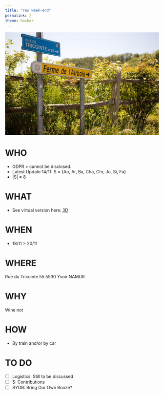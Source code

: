 ```yaml
---
title: "Yes week-end"
permalink: /
theme: hacker
---
```

![alt image](260650734.jpg "Rue du Tricointe 55 5530 Yvoir")

# WHO
- GDPR > cannot be disclosed.
- Latest Update 14/11: S = {An, Ar, Ba, Cha, Chr, Jo, Si, Fa}
- |S| = 8
# WHAT
- See virtual version here: [3D](https://my.matterport.com/show/?m=GHvoKFJAGii)
# WHEN
- 18/11 > 20/11
# WHERE
Rue du Tricointe 55 
5530 Yvoir NAMUR
# WHY
Wine not
# HOW
- By train and/or by car
# TO DO
- [ ] Logistics: Still to be discussed
- [ ] $: Contributions
- [ ] BYOB: Bring Our Own Booze?
